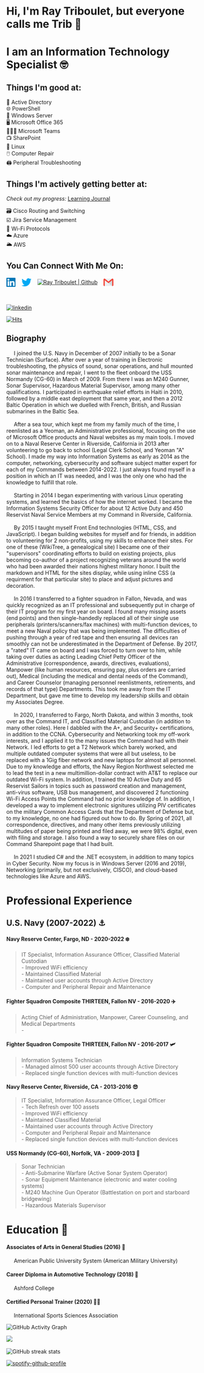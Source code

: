 # __Hi, I'm Ray Triboulet, but everyone calls me Trib__  👋

# __I am an Information Technology Specialist__  🤓

## Things I'm good at:  

🌳 Active Directory    
🌐 PowerShell   
💾 Windows Server    
🖥️ Microsoft Office 365    
🧑‍🤝‍🧑 Microsoft Teams    
📺 SharePoint    
📁 Linux    
🖱️ Computer Repair    
🖨️ Peripheral Troubleshooting    

## Things I'm actively getting better at:
*Check out my progress:* <a href="https://github.com/NordiCelt/Jounal-of-Learning" target="_blank" alt="Ray Triboulet | Learning Journal">Learning Journal</a>

🗃️ Cisco Routing and Switching    
☑️ Jira Service Management    
📡 Wi-Fi Protocols    
☁️ Azure    
🌥️ AWS    

## You Can Connect With Me On:
<p><a href="https://www.linkedin.com/in/trib-trib-35803022a/" target="_blank"><img align="center" alt="Ray Triboulet | Linkedin" width="24px" src="https://github.com/SatYu26/SatYu26/blob/master/Assets/Linkedin.svg" /></a> &nbsp;&nbsp;
<a href="https://twitter.com/RayTrib" target="_blank"><img align="center" alt="Ray Triboulet | Twitter" width="26px" src="https://github.com/SatYu26/SatYu26/blob/master/Assets/Twitter.svg" /></a> &nbsp;&nbsp;
<a href="https://github.com/NordiCelt" target="_blank"><img align="center" alt="Ray Triboulet | Github" width="24px" src="https://github.com/SatYu26/SatYu26/blob/master/Assets/github.gif" /></a> &nbsp;&nbsp;
  <a href="mailto:tribouletr@gmail.com" ><img align="center" alt="Ray Triboulet | Gmail" width="26px" src="https://github.com/SatYu26/SatYu26/blob/master/Assets/Gmail.svg" /></a></p>


<br>

[![linkedin](https://linkedin-github.herokuapp.com/api/render/Ray%20Triboulet/Veteran%20US%20Navy%20IT%20Specialist/IT%20Specialist/Associates%20Degree/dark/https%3A%2F%2Fmedia-exp1.licdn.com%2Fdms%2Fimage%2FC4D03AQHYaMD2rTXk7A%2Fprofile-displayphoto-shrink_200_200%2F0%2F1641061303727%3Fe%3D1646265600%26v%3Dbeta%26t%3Dc3HMNYNF_dD0_LceOI0dLEKpXCLBdpI7LfVgB4R_POE)](https://www.linkedin.com/in/trib-trib-35803022a/)

[![Hits](https://hits.seeyoufarm.com/api/count/incr/badge.svg?url=https%3A%2F%2Fgithub.com%2FNordiCelt&count_bg=%23892222&title_bg=%23555555&icon=github.svg&icon_color=%2317BBB6&title=page+views&edge_flat=false)](https://hits.seeyoufarm.com)

## Biography  
&nbsp;&nbsp;&nbsp;&nbsp; I joined the U.S. Navy in December of 2007 initially to be a Sonar Technician (Surface). After over a year of training in Electronic troubleshooting, the physics of sound, sonar operations, and hull mounted sonar maintenance and repair, I went to the fleet onboard the USS Normandy (CG-60) in March of 2009. From there I was an M240 Gunner, Sonar Supervisor, Hazardous Material Supervisor, among many other qualifications. I participated in earthquake relief efforts in Haiti in 2010, followed by a middle east deployment that same year, and then a 2012 Baltic Operation in which we duelled with French, British, and Russian submarines in the Baltic Sea.    
<br>
&nbsp;&nbsp;&nbsp;&nbsp; After a sea tour, which kept me from my family much of the time, I reenlisted as a Yeoman, an Administrative professional, focusing on the use of Microsoft Office products and Naval websites as my main tools. I moved on to a Naval Reserve Center in Riverside, California in 2013 after volunteering to go back to school (Legal Clerk School, and Yeoman "A" School).  I made my way into Information Systems as early as 2014 as the computer, networking, cybersecurity and software subject matter expert for each of my Commands between 2014-2022. I just always found myself in a position in which an IT was needed, and I was the only one who had the knowledge to fulfill that role.    
<br>
&nbsp;&nbsp;&nbsp;&nbsp; Starting in 2014 I began experimenting with various Linux operating systems, and learned the basics of how the internet worked. I became the Information Systems Security Officer for about 12 Active Duty and 450 Reservist Naval Service Members at my Command in Riverside, California.  
<br>
&nbsp;&nbsp;&nbsp;&nbsp; By 2015 I taught myself Front End technologies (HTML, CSS, and JavaScript). I began building websites for myself and for friends, in addition to volunteering for 2 non-profits, using my skills to enhance their sites. For one of these (WikiTree, a genealogical site) I became one of their "supervisors" coordinating efforts to build on existing projects, plus becoming co-author of a project recognizing veterans around the world who had been awarded their nations highest military honor. I built the markdown and HTML for the sites display, while using inline CSS (a requirment for that particular site) to place and adjust pictures and decoration.    
<br>
&nbsp;&nbsp;&nbsp;&nbsp; In 2016 I transferred to a fighter squadron in Fallon, Nevada, and was quickly recognized as an IT professional and subsequently put in charge of their IT program for my first year on board. I found many missing assets (end points) and then single-handedly replaced all of their single use peripherals (printers/scanners/fax machines) with multi-function devices, to meet a new Naval policy that was being implemented. The difficulties of pushing through a year of red tape and then ensuring all devices ran smoothly can not be underestimated in the Department of Defense. By 2017, a "rated" IT came on board and I was forced to turn over to him, while taking over duties as acting Leading Chief Petty Officer of the Administrative (correspondence, awards, directives, evaluations), Manpower (like human resources, ensuring pay, plus orders are carried out), Medical (including the medical and dental needs of the Command), and Career Counselor (managing personnel reenlistments, retirements, and records of that type) Departments. This took me away from the IT Department, but gave me time to develop my leadership skills and obtain my Associates Degree.    
<br>
&nbsp;&nbsp;&nbsp;&nbsp; In 2020, I transferred to Fargo, North Dakota, and within 3 months, took over as the Command IT, and Classified Material Custodian (in addition to many other roles). Here I dabbled with the A+, and Security+ certifications, in addition to the CCNA. Cybersecurity and Networking took my off-work interests, and I applied it to the many issues the Command had with their Network. I led efforts to get a T2 Network which barely worked, and multiple outdated computer systems that were all but useless, to be replaced with a 1Gig fiber network and new laptops for almost all personnel. Due to my knowledge and efforts, the Navy Region Northwest selected me to lead the test in a new multimillion-dollar contract with AT&T to replace our outdated Wi-Fi system. In addition, I trained the 10 Active Duty and 65 Reservist Sailors in topics such as password creation and management, anti-virus software, USB bus management, and discovered 2 functioning Wi-Fi Access Points the Command had no prior knowledge of. In addition, I developed a way to implement electronic signitures utilizing PIV certificates on the military Common Access Cards that the Department of Defense but, to my knowledge, no one had figured out how to do. By Spring of 2021, all correspondence, directives, and many other items previously utilizing multitudes of paper being printed and filed away, we were 98% digital, even with filing and storage.  I also found a way to securely share files on our Command Sharepoint page that I had built.    
<br>
&nbsp;&nbsp;&nbsp;&nbsp; In 2021 I studied C# and the .NET ecosystem, in addition to many topics in Cyber Security. Now my focus is in Windows Server (2016 and 2019), Networking (primarily, but not exclusively, CISCO), and cloud-based technologies like Azure and AWS.    

# __Professional Experience__  

## U.S. Navy (2007-2022) ⚓

#### Navy Reserve Center, Fargo, ND - 2020-2022  ❄️

> IT Specialist, Information Assurance Officer, Classified Material Custodian  
>        - Improved WiFi efficiency  
>        - Maintained Classified Material  
>        - Maintained user accounts through Active Directory  
>        - Computer and Peripheral Repair and Maintenance  

#### Fighter Squadron Composite THIRTEEN, Fallon NV - 2016-2020  ✈️

> Acting Chief of Administration, Manpower, Career Counseling, and Medical Departments  
>        -  

#### Fighter Squadron Composite THIRTEEN, Fallon NV - 2016-2017  🛩️

> Information Systems Technician  
>        - Managed almost 500 user accounts through Active Directory  
>        - Replaced single function devices with multi-function devices  

#### Navy Reserve Center, Riverside, CA - 2013-2016  😎

> IT Specialist, Information Assurance Officer, Legal Officer  
>        - Tech Refresh over 100 assets  
>        - Improved WiFi efficiency  
>        - Maintained Classified Material  
>        - Maintained user accounts through Active Directory  
>        - Computer and Peripheral Repair and Maintenance  
>        - Replaced single function devices with multi-function devices  

#### USS Normandy (CG-60), Norfolk, VA - 2009-2013  🚢

> Sonar Technician  
>        - Anti-Submarine Warfare (Active Sonar System Operator)  
>        - Sonar Equipment Maintenance (electronic and water cooling systems)  
>        - M240 Machine Gun Operator (Battlestation on port and starboard bridgewing)  
>        - Hazardous Materials Supervisor  

# __Education__  🏫

#### Associates of Arts in General Studies (2016)  📖
&nbsp;&nbsp;&nbsp;&nbsp; American Public University System (American Military University)  

#### Career Diploma in Automotive Technology (2018)  🔧
&nbsp;&nbsp;&nbsp;&nbsp; Ashford College  

#### Certified Personal Trainer (2020)  🏋️‍♂️
&nbsp;&nbsp;&nbsp;&nbsp; International Sports Sciences Association  
<!--
# __Non-Professional Experience__  
#### 
-->

![GitHub Activity Graph](https://activity-graph.herokuapp.com/graph?username=NordiCelt&bg_color=000000&color=4fff67&line=4fff67&point=ffffff&area=true&hide_border=true)

![](https://vistr.dev/badge?repo=NordiCelt.NordiCelt) 

![GitHub streak stats](https://github-readme-streak-stats.herokuapp.com/?user=NordiCelt) 

[![spotify-github-profile](https://spotify-github-profile.vercel.app/api/view?uid=tribouletr&cover_image=true&theme=default)](https://github.com/kittinan/spotify-github-profile)

